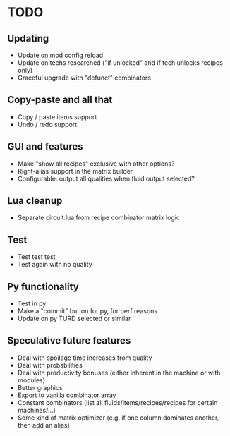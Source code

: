 # TODO

## Updating
* Update on mod config reload
* Update on techs researched ("if unlocked" and if tech unlocks recipes only)
* Graceful upgrade with "defunct" combinators

## Copy-paste and all that
* Copy / paste items support
* Undo / redo support

## GUI and features
* Make "show all recipes" exclusive with other options?
* Right-alias support in the matrix builder
* Configurable: output all qualities when fluid output selected?

## Lua cleanup
* Separate circuit.lua from recipe combinator matrix logic

## Test
* Test test test
* Test again with no quality

## Py functionality
* Test in py
* Make a "commit" button for py, for perf reasons
* Update on py TURD selected or similar

## Speculative future features
* Deal with spoilage time increases from quality
* Deal with probabilities
* Deal with productivity bonuses (either inherent in the machine or with modules)
* Better graphics
* Export to vanilla combinator array
* Constant combinators (list all fluids/items/recipes/recipes for certain machines/...)
* Some kind of matrix optimizer (e.g. if one column dominates another, then add an alias)